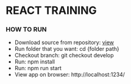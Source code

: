 # REACT TRAINING
### HOW TO RUN
- Download source from repository: [view](https://gitlab.asoft-python.com/g-hoangle/react-training/-/tree/develop)
- Run folder that you want: cd {folder path}
- Checkout branch: git checkout develop
- Run: npm install
- Run: npm run start
- View app on browser: http://localhost:1234/